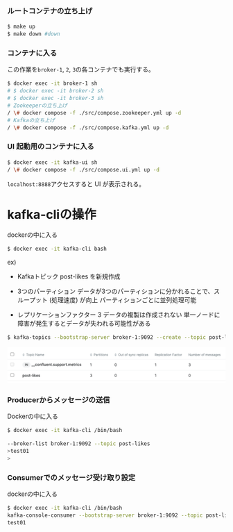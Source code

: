 ### ルートコンテナの立ち上げ
```sh
$ make up
$ make down #down
```

### コンテナに入る
この作業を`broker-1`, `2`, `3`の各コンテナでも実行する。

```sh
$ docker exec -it broker-1 sh
# $ docker exec -it broker-2 sh
# $ docker exec -it broker-3 sh
# Zookeeperの立ち上げ
/ \# docker compose -f ./src/compose.zookeeper.yml up -d
# Kafkaの立ち上げ
/ \# docker compose -f ./src/compose.kafka.yml up -d
```

### UI 起動用のコンテナに入る
```sh
$ docker exec -it kafka-ui sh
/ \# docker compose -f ./src/compose.ui.yml up -d
```
`localhost:8888`アクセスすると UI が表示される。


# kafka-cliの操作
dockerの中に入る
```sh
$ docker exec -it kafka-cli bash
```

ex)
- Kafkaトピック post-likes を新規作成

- 3つのパーティション
データが3つのパーティションに分かれることで、スループット (処理速度) が向上
パーティションごとに並列処理可能

- レプリケーションファクター 3
データの複製は作成されない
単一ノードに障害が発生するとデータが失われる可能性がある

```sh
$ kafka-topics --bootstrap-server broker-1:9092 --create --topic post-likes --partitions 3 --replication-factor 1
```
![alt text](asset/image.png)


### Producerからメッセージの送信
Dockerの中に入る
```sh
$ docker exec -it kafka-cli /bin/bash
```

```sh
--broker-list broker-1:9092 --topic post-likes
>test01
>
```

### Consumerでのメッセージ受け取り設定
dockerの中に入る
```sh
$ docker exec -it kafka-cli /bin/bash
kafka-console-consumer --bootstrap-server broker-1:9092 --topic post-likes --group G1 --from-beginning
test01
```

